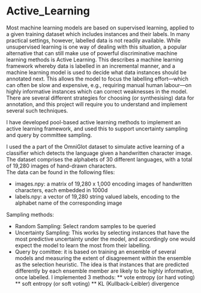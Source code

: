 # Active_Learning

Most machine learning models are based on supervised learning, applied to a given training dataset which
includes instances and their labels. In many practical settings, however, labelled data is not readily available.
While unsupervised learning is one way of dealing with this situation, a popular alternative that can still make
use of powerful discriminative machine learning methods is Active Learning. This describes a machine learning
framework whereby data is labelled in an incremental manner, and a machine learning model is used to decide
what data instances should be annotated next. This allows the model to focus the labelling effort—which can
often be slow and expensive, e.g., requiring manual human labour—on highly informative instances which can
correct weaknesses in the model. There are several different strategies for choosing (or synthesising) data for
annotation, and this project will require you to understand and implement several such techniques.

I have  developed pool-based active learning methods to implement an active learning framework, and
used this to support uncertainty sampling and query by committee sampling.

I used the a part of the OmniGlot dataset to simulate active learning of a classifier which detects the language given a
handwritten character image. The dataset comprises the alphabets of 30 different languages,  with a total of 19,280 images of hand-drawn characters.  
The data can be found in the following files:

* images.npy: a matrix of 19,280 x 1,000 encoding images of handwritten characters, each embedded in 1000d
* labels.npy: a vector of 19,280 string valued labels, encoding to the alphabet name of the corresponding image

Sampling methods:
* Random Sampling: Select random samples to be queried
* Uncertainty Sampling:  This works by selecting instances that have the most predictive uncertainty under the model, and accordingly one
would expect the model to learn the most from their labelling.
* Query by comittee: it is based on training an ensemble of several models and measuring the extent
of disagreement within the ensemble as the selection heuristic. The idea is that instances that are predicted
differently by each ensemble member are likely to be highly informative, once labelled. I implemented 3 methods:
** vote entropy (or hard voting)
** soft entropy (or soft voting)
** KL (Kullback-Leibler) divergence
